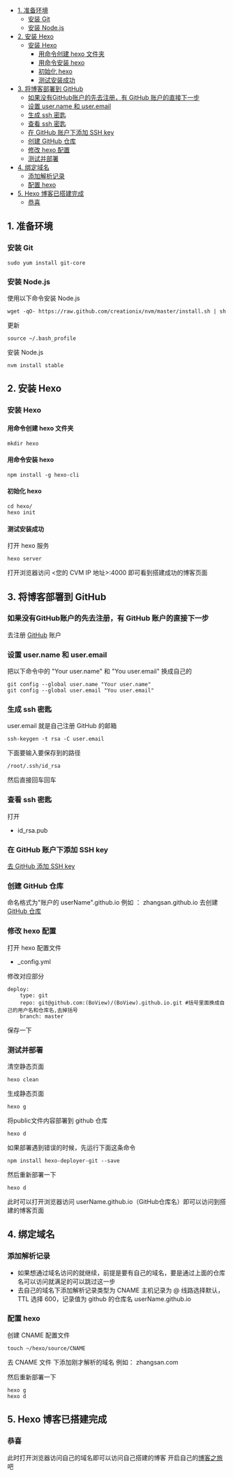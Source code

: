 <!-- TOC -->

- [1. 准备环境](#1-准备环境)
    - [安装 Git](#安装-git)
    - [安装 Node.js](#安装-nodejs)
- [2. 安装 Hexo](#2-安装-hexo)
    - [安装 Hexo](#安装-hexo)
        - [用命令创建 hexo 文件夹](#用命令创建-hexo-文件夹)
        - [用命令安装 hexo](#用命令安装-hexo)
        - [初始化 hexo](#初始化-hexo)
        - [测试安装成功](#测试安装成功)
- [3. 将博客部署到 GitHub](#3-将博客部署到-github)
    - [如果没有GitHub账户的先去注册，有 GitHub 账户的直接下一步](#如果没有github账户的先去注册有-github-账户的直接下一步)
    - [设置 user.name 和 user.email](#设置-username-和-useremail)
    - [生成 ssh 密匙](#生成-ssh-密匙)
    - [查看 ssh 密匙](#查看-ssh-密匙)
    - [在 GitHub 账户下添加 SSH key](#在-github-账户下添加-ssh-key)
    - [创建 GitHub 仓库](#创建-github-仓库)
    - [修改 hexo 配置](#修改-hexo-配置)
    - [测试并部署](#测试并部署)
- [4. 绑定域名](#4-绑定域名)
    - [添加解析记录](#添加解析记录)
    - [配置 hexo](#配置-hexo)
- [5. Hexo 博客已搭建完成](#5-hexo-博客已搭建完成)
    - [恭喜](#恭喜)

<!-- /TOC -->

## 1. 准备环境

### 安装 Git
~~~
sudo yum install git-core
~~~

### 安装 Node.js

使用以下命令安装 Node.js
~~~
wget -qO- https://raw.github.com/creationix/nvm/master/install.sh | sh
~~~

更新
~~~
source ~/.bash_profile
~~~

安装 Node.js
~~~
nvm install stable
~~~

## 2. 安装 Hexo

### 安装 Hexo

#### 用命令创建 hexo 文件夹
~~~
mkdir hexo
~~~

#### 用命令安装 hexo
~~~
npm install -g hexo-cli
~~~

#### 初始化 hexo
~~~
cd hexo/
hexo init
~~~

#### 测试安装成功

打开 hexo 服务
~~~
hexo server
~~~

打开浏览器访问 <您的 CVM IP 地址>:4000 即可看到搭建成功的博客页面

## 3. 将博客部署到 GitHub

### 如果没有GitHub账户的先去注册，有 GitHub 账户的直接下一步

去注册 [GitHub](https://github.com/) 账户

### 设置 user.name 和 user.email

把以下命令中的 "Your user.name" 和 "You user.email" 换成自己的
~~~
git config --global user.name "Your user.name"
git config --global user.email "You user.email"
~~~

### 生成 ssh 密匙

user.email 就是自己注册 GitHub 的邮箱
~~~
ssh-keygen -t rsa -C user.email
~~~

下面要输入要保存到的路径
~~~
/root/.ssh/id_rsa
~~~

然后直接回车回车

### 查看 ssh 密匙

打开
- id_rsa.pub

### 在 GitHub 账户下添加 SSH key

[去 GitHub 添加 SSH key](https://github.com/settings/keys)

### 创建 GitHub 仓库

命名格式为"账户的 userName".github.io 例如 ： zhangsan.github.io 去创建 [GitHub 仓库](https://github.com/new)

### 修改 hexo 配置

打开 hexo 配置文件
- _config.yml

修改对应部分
~~~
deploy:
    type: git
    repo: git@github.com:(BoView)/(BoView).github.io.git #括号里面换成自己的用户名和仓库名,去掉括号
    branch: master
~~~
保存一下

### 测试并部署

清空静态页面
~~~
hexo clean
~~~

生成静态页面
~~~
hexo g
~~~

将public文件内容部署到 github 仓库
~~~
hexo d
~~~

如果部署遇到错误的时候，先运行下面这条命令
~~~
npm install hexo-deployer-git --save
~~~

然后重新部署一下
~~~
hexo d
~~~

此时可以打开浏览器访问 userName.github.io（GitHub仓库名）即可以访问到搭建的博客页面

## 4. 绑定域名

### 添加解析记录
- 如果想通过域名访问的就继续，前提是要有自己的域名，要是通过上面的仓库名可以访问就满足的可以跳过这一步
- 去自己的域名下添加解析记录类型为 CNAME 主机记录为 @ 线路选择默认，TTL 选择 600，记录值为 github 的仓库名 userName.github.io

### 配置 hexo

创建 CNAME 配置文件
~~~
touch ~/hexo/source/CNAME
~~~

去 CNAME 文件 下添加刚才解析的域名 例如： zhangsan.com

然后重新部署一下
~~~
hexo g
hexo d
~~~
## 5. Hexo 博客已搭建完成

### 恭喜

此时打开浏览器访问自己的域名即可以访问自己搭建的博客 开启自己的[博客之旅](https://hexo.io/zh-cn/)吧